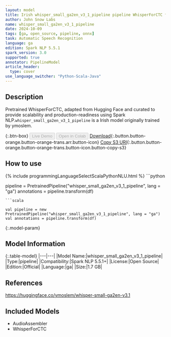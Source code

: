 ```yaml
---
layout: model
title: Irish whisper_small_ga2en_v3_1_pipeline pipeline WhisperForCTC from ymoslem
author: John Snow Labs
name: whisper_small_ga2en_v3_1_pipeline
date: 2024-10-09
tags: [ga, open_source, pipeline, onnx]
task: Automatic Speech Recognition
language: ga
edition: Spark NLP 5.5.1
spark_version: 3.0
supported: true
annotator: PipelineModel
article_header:
  type: cover
use_language_switcher: "Python-Scala-Java"
---
```


## Description

Pretrained WhisperForCTC, adapted from Hugging Face and curated to provide scalability and production-readiness using Spark NLP.`whisper_small_ga2en_v3_1_pipeline` is a Irish model originally trained by ymoslem.

{:.btn-box}
<button class="button button-orange" disabled>Live Demo</button>
<button class="button button-orange" disabled>Open in Colab</button>
[Download](https://s3.amazonaws.com/auxdata.johnsnowlabs.com/public/models/whisper_small_ga2en_v3_1_pipeline_ga_5.5.1_3.0_1728444287566.zip){:.button.button-orange.button-orange-trans.arr.button-icon}
[Copy S3 URI](s3://auxdata.johnsnowlabs.com/public/models/whisper_small_ga2en_v3_1_pipeline_ga_5.5.1_3.0_1728444287566.zip){:.button.button-orange.button-orange-trans.button-icon.button-copy-s3}

## How to use



<div class="tabs-box" markdown="1">
{% include programmingLanguageSelectScalaPythonNLU.html %}
```python

pipeline = PretrainedPipeline("whisper_small_ga2en_v3_1_pipeline", lang = "ga")
annotations =  pipeline.transform(df)   

```
```scala

val pipeline = new PretrainedPipeline("whisper_small_ga2en_v3_1_pipeline", lang = "ga")
val annotations = pipeline.transform(df)

```
</div>

{:.model-param}
## Model Information

{:.table-model}
|---|---|
|Model Name:|whisper_small_ga2en_v3_1_pipeline|
|Type:|pipeline|
|Compatibility:|Spark NLP 5.5.1+|
|License:|Open Source|
|Edition:|Official|
|Language:|ga|
|Size:|1.7 GB|

## References

https://huggingface.co/ymoslem/whisper-small-ga2en-v3.1

## Included Models

- AudioAssembler
- WhisperForCTC